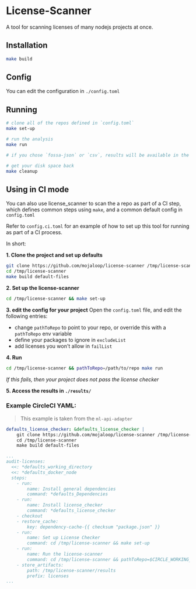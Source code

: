 # License-Scanner

A tool for scanning licenses of many nodejs projects at once. 

## Installation

```bash
make build
```

## Config

You can edit the configuration in `./config.toml`


## Running

```bash
# clone all of the repos defined in `config.toml`
make set-up

# run the analysis
make run

# if you chose `fossa-json` or `csv`, results will be available in the results dir 

# get your disk space back
make cleanup

```


## Using in CI mode

You can also use license_scanner to scan the a repo as part of a CI step, which defines common steps using `make`, and a common default config in `config.toml`

Refer to `config.ci.toml` for an example of how to set up this tool for running as part of a CI process.

In short:

__1. Clone the project and set up defaults__

```bash
git clone https://github.com/mojaloop/license-scanner /tmp/license-scanner
cd /tmp/license-scanner
make build default-files
```

__2. Set up the license-scanner__
```bash
cd /tmp/license-scanner && make set-up
```

__3. edit the config for your project__
Open the `config.toml` file, and edit the following entries:

* change `pathToRepo` to point to your repo, or override this with a `pathToRepo` env variable
* define your packages to ignore in `excludeList`
* add licenses you won't allow in `failList`


__4. Run__

```bash
cd /tmp/license-scanner && pathToRepo=/path/to/repo make run
```

_If this fails, then your project does not pass the license checker_

__5. Access the results in `./results/`__


### Example CircleCI YAML:

>This example is taken from the `ml-api-adapter`

```yaml
defaults_license_checker: &defaults_license_checker |
    git clone https://github.com/mojaloop/license-scanner /tmp/license-scanner
    cd /tmp/license-scanner
    make build default-files

...
audit-licenses:
  <<: *defaults_working_directory
  <<: *defaults_docker_node
  steps:
    - run:
        name: Install general dependencies
        command: *defaults_Dependencies
    - run:
        name: Install license_checker
        command: *defaults_license_checker
    - checkout
    - restore_cache:
        key: dependency-cache-{{ checksum "package.json" }}
    - run:
        name: Set up License Checker
        command: cd /tmp/license-scanner && make set-up
    - run:
        name: Run the license-scanner
        command: cd /tmp/license-scanner && pathToRepo=$CIRCLE_WORKING_DIRECTORY make run
    - store_artifacts:
        path: /tmp/license-scanner/results
        prefix: licenses
...
```



